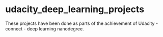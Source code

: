 # udacity_deep_learning_projects
These projects have been done as parts of the achievement of Udacity - connect - deep learning nanodegree.

